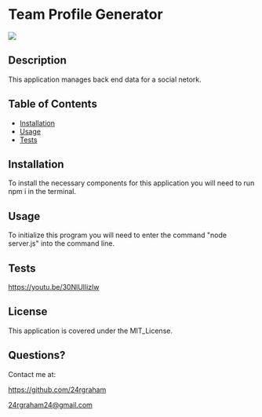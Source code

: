  # Team Profile Generator  
![](https://img.shields.io/badge/License-MIT_License-blue) 
 
## Description

This application manages back end data for a social netork. 
 
## Table of Contents 
 - [Installation](#installation) 
 - [Usage](#usage) 
 - [Tests](#tests) 

## Installation

To install the necessary components for this application you will need to run npm i in the terminal.

## Usage
 
To initialize this program you will need to enter the command "node server.js" into the command line.

## Tests

https://youtu.be/30NlUIlizlw

## License

This application is covered under the MIT_License.

## Questions? 

Contact me at: 

https://github.com/24rgraham 

24rgraham24@gmail.com 